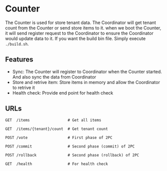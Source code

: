 # Counter

The Counter is used for store tenant data. The Coordinator will get tenant count from the Counter or send store items to it. when we boot the Counter, it will send register request to the Coordinator to ensure the Coordinator would update data to it. If you want the build bin file. Simply execute `./build.sh`.

## Features

- Sync: The Counter will register to Coordinator when the Counter started. And also sync the data from Coordinator
- Store and retrive item: Store items in memory and allow the Coordinator to retrive it
- Health check: Provide end point for health check

## URLs

```
GET  /items                 # Get all items

GET  /items/{tenant}/count  # Get tenant count

POST /vote                  # First phase of 2PC

POST /commit                # Second phase (commit) of 2PC

POST /rollback              # Second phase (rollback) of 2PC

GET  /health                # For health check
```